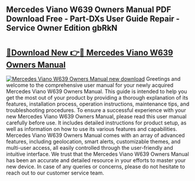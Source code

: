 ## Mercedes Viano W639 Owners Manual PDF Download Free - Part-DXs User Guide Repair - Service Owner Edition gbRkN

# <h2><a href="http://cf12913.oget.top/?id=Mercedes+Viano+W639+Owners+Manual">🔗Download New 👉🔴 Mercedes Viano W639 Owners Manual</a></h2>

[![Mercedes Viano W639 Owners Manual new download](https://i.imgur.com/5g1atiW.png)](http://cf12913.oget.top/?id=Mercedes+Viano+W639+Owners+Manual)
Greetings and welcome to the comprehensive user manual for your newly acquired Mercedes Viano W639 Owners Manual. This guide is intended to help you get the most out of your product by providing a thorough explanation of its features, installation process, operation instructions, maintenance tips, and troubleshooting procedures. To ensure a successful experience with your new Mercedes Viano W639 Owners Manual, please read this user manual carefully before use. It includes detailed instructions for product setup, as well as information on how to use its various features and capabilities. Mercedes Viano W639 Owners Manual comes with an array of advanced features, including geolocation, smart alerts, customizable themes, and multi-user access, all easily controlled through the user-friendly and intuitive interface. We trust that the Mercedes Viano W639 Owners Manual has been an accurate and detailed resource in your efforts to master your new device. In case of any queries or concerns, please do not hesitate to reach out to our customer service team.
